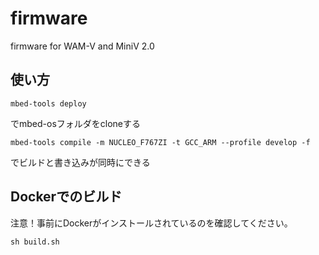 # firmware

firmware for WAM-V and MiniV 2.0

## 使い方
```
mbed-tools deploy
```
でmbed-osフォルダをcloneする

```
mbed-tools compile -m NUCLEO_F767ZI -t GCC_ARM --profile develop -f
```
でビルドと書き込みが同時にできる

## Dockerでのビルド

注意！事前にDockerがインストールされているのを確認してください。
```
sh build.sh
```